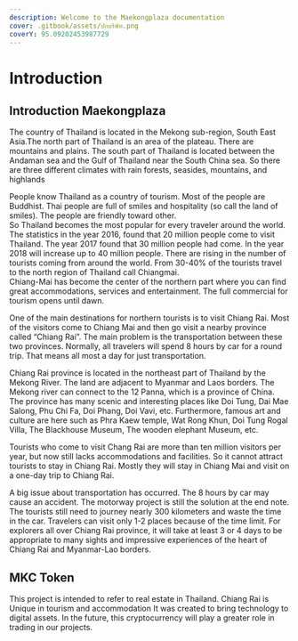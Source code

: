 ```yaml
---
description: Welcome to the Maekongplaza documentation
cover: .gitbook/assets/ปกบริษัท.png
coverY: 95.09202453987729
---
```


# Introduction

## Introduction Maekongplaza

The country of Thailand is located in the Mekong sub-region, South East Asia.The north part of Thailand is an area of the plateau. There are mountains and plains. The south part of Thailand is located between the Andaman sea and the Gulf of Thailand near the South China sea. So there are three different climates with rain forests, seasides, mountains, and highlands

People know Thailand as a country of tourism. Most of the people are Buddhist. Thai people are full of smiles and hospitality (so call the land of smiles). The people are friendly toward other.\
So Thailand becomes the most popular for every traveler around the world. The statistics in the year 2016, found that 20 million people come to visit Thailand. The year 2017 found that 30 million people had come. In the year 2018 will increase up to 40 million people. There are rising in the number of tourists coming from around the world. From 30-40% of the tourists travel to the north region of Thailand call Chiangmai.\
Chiang-Mai has become the center of the northern part where you can find great accommodations, services and entertainment. The full commercial for tourism opens until dawn.

One of the main destinations for northern tourists is to visit Chiang Rai. Most of the visitors come to Chiang Mai and then go visit a nearby province called “Chiang Rai”. The main problem is the transportation between these two provinces. Normally, all travelers will spend 8 hours by car for a round trip. That means all most a day for just transportation.

Chiang Rai province is located in the northeast part of Thailand by the Mekong River. The land are adjacent to Myanmar and Laos borders. The Mekong river can connect to the 12 Panna, which is a province of China. The province has many scenic and interesting places like Doi Tung, Dai Mae Salong, Phu Chi Fa, Doi Phang, Doi Vavi, etc. Furthermore, famous art and culture are here such as Phra Kaew temple, Wat Rong Khun, Doi Tung Rogal Villa, The Blackhouse Museum, The wooden elephant Museum, etc.

Tourists who come to visit Chang Rai are more than ten million visitors per year, but now still lacks accommodations and facilities. So it cannot attract tourists to stay in Chiang Rai. Mostly they will stay in Chiang Mai and visit on a one-day trip to Chiang Rai.

A big issue about transportation has occurred. The 8 hours by car may cause an accident. The motorway project is still the solution at the end note. The tourists still need to journey nearly 300 kilometers and waste the time in the car. Travelers can visit only 1-2 places because of the time limit. For explorers all over Chiang Rai province, it will take at least 3 or 4 days to be appropriate to many sights and impressive experiences of the heart of Chiang Rai and Myanmar-Lao borders.

## MKC Token

This project is intended to refer to real estate in Thailand. Chiang Rai is Unique in tourism and accommodation It was created to bring technology to digital assets. In the future, this cryptocurrency will play a greater role in trading in our projects.
